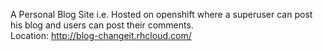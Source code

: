A Personal Blog Site  i.e. Hosted on openshift where a superuser can post his blog and users can post their comments.<br>
Location: http://blog-changeit.rhcloud.com/
